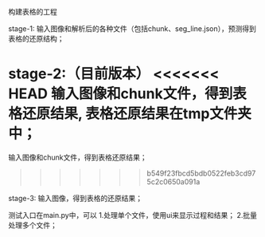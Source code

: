 
构建表格的工程

stage-1:
输入图像和解析后的各种文件（包括chunk、seg_line.json），预测得到表格的还原结构；

stage-2:（目前版本）
<<<<<<< HEAD
输入图像和chunk文件，得到表格还原结果, 表格还原结果在tmp文件夹中；
=======
输入图像和chunk文件，得到表格还原结果；
>>>>>>> b549f23fbcd5bdb0522feb3cd975c2c0650a091a

stage-3:
输入图像，得到表格的还原结果；


测试入口在main.py中，可以
1.处理单个文件，使用ui来显示过程和结果；
2.批量处理多个文件；
